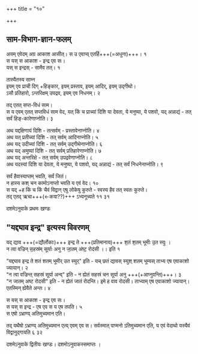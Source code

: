 +++
title = "१०"

+++
## साम-विभाग-ज्ञान-फलम्
अयम् एवेदम् अग्र आकाश आसीत्। स उ एवाप्य् एतर्हि+++(=अधुना)+++। १   
स यस् स आकाश - इन्द्र एव सः।  
यस् स इन्द्रस् - सामैव तत्। १   

तास्यैतस्य साम्न  
इयम् एव प्राची दिग् +हिङ्कार,
इयम् प्रस्ताव, इयम् आदिर्, इयम् उद्गीथो।  
ऽसौ प्रतिहारो, ऽन्तरिक्षम् उपद्रव, इयम् एव निधनम्। २   

तद् एतत् सप्त-विधं साम।  
स य एवम् एतत् सप्तविधं साम वेद, यत् किं च प्राच्यां दिशि या देवता, ये मनुष्या, ये पशवो, यद् अन्नाद्यं - तत् सर्वं हिङ्-कारेणाप्नोति। ३   

अथ यद्दक्षिणायं दिशि - तत्सर्वम् - प्रस्तावेनाप्नोति। ४  
अथ यत् प्रतीच्यां दिशि - तत् सर्वम् आदिनाप्नोति। ५   
अथ यद् उदीच्यां दिशि - तत् सर्वम् उद्गीथेनाप्नोति। ६   
अथ यद् अमुष्यां दिशि - तत् सर्वम् प्रतिहारेणाप्नोति। ७   
अथ यद् अन्तरिक्षे - तत् सर्वम् उपद्रवेणाप्नोति। ८   
अथ यदस्यां दिशि या देवता, ये मनुष्या, ये पशवो, यद् अन्नाद्यं - तत् सर्वं निधनेनाप्नोति। ९

सर्वं हैवास्याप्तम् भवति, सर्वं जितं।  
न हास्य कश् चन कामोऽनाप्तो भवति य एवं वेद। १०   
स यद् +ह किं च किं चैवं विद्वान् एषु लोकेषु कुरुते - स्वस्य हैव तत् स्वतः कुरुते।  
तद् एतद् ऋचा+++(←कया??)+++ ऽभ्यनूच्यते ११   ३१

दशमेऽनुवाके प्रथमः खण्डः

## "यद्द्याव इन्द्र" इत्यस्य विवरणम् 
यद् द्याव +++(=द्यौर्लोकाः)+++ इन्द्र ते +++(प्रतिमानाय)+++ श॒तं श॒तम् भूमीः उ॒त स्युः ।  
न त्वा वज्रिन् स॒हस्र॑म् सूर्याः अनु न जा॒तम् अ॑ष्ट॒ रोद॑सी ।।
 इति १   

"यद्द्याव इन्द्र ते शतं शतम् भूमीर् उत स्युर्" इति - यच् छतं द्यावस् स्युश् शतम् भूम्यस् ताभ्य एष एवाकाशो ज्यायान्। २  
"न त्वा वज्रिन्त् सहस्रं सूर्या अन्व्" इति - न ह्येतं सहस्रं चन सूर्या अनु +++(+आप्नुवन्ति)+++। ३   
"न जातम् अष्ट रोदसी" इति - न ह्येतं जातं रोदन्ति। इमे ह वाव रोदसी। ताभ्याम् एष एवाकाशो ज्यायान्। एतस्मिन् ह्येवैते अन्तः। ४   

स यस् स आकाश - इन्द्र एव सः।  
स यस् स इन्द्र - एष एव स य एष तपति। ५   
स एषो ऽभ्राण्य् अतिमुच्यमान एति।

तद् यथैषो ऽभ्राण्य् अतिमुच्यमान एत्य् एवम् एव स।
सर्वस्मात् पाप्मनो ऽतिमुच्यमान एति, य एवं वेदाथो यस्यैवं विद्वानुद्गायति ६ ३२

दशमेऽनुवाके द्वितीयः खण्डः।
दशमोऽनुवाकस्समाप्तः ।
